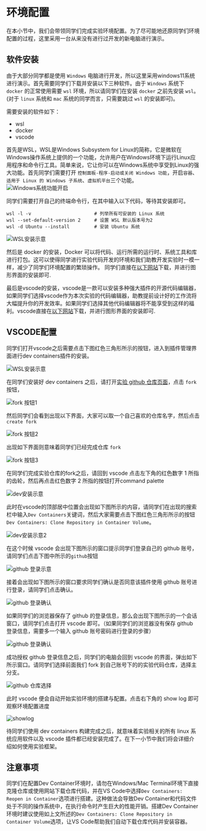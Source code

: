 # 环境配置
在本小节中，我们会带领同学们完成实验环境配置。为了尽可能地还原同学们环境配置的过程，这里采用一台从来没有进行过开发的新电脑进行演示。



## 软件安装
由于大部分同学都是使用 `Windows` 电脑进行开发，所以这里采用windows11系统进行演示。首先需要同学们下载并安装以下三种软件。由于 `Windows` 系统下 `docker` 的正常使用需要 `wsl` 环境，所以请同学们在安装 `docker` 之前先安装 `wsl`。(对于 `linux` 系统和  `mac` 系统的同学而言，只需要跳过 `wsl` 的安装即可)。

需要安装的软件如下：

- wsl
- docker
- vscode

首先是WSL，WSL是Windows Subsystem for Linux的简称，它是微软在Windows操作系统上提供的一个功能，允许用户在Windows环境下运行Linux应用程序和命令行工具。简单来说，它让你可以在Windows系统中享受到Linux的强大功能。首先同学们需要打开 `控制面板-程序-启动或关闭 Windows 功能`，开启`容器`、`适用于 Linux 的 Windows 子系统`、`虚拟机平台`三个功能。
![Windows系统功能开启](../images/systemconfigure.png)


同学们需要打开自己的终端命令行，在其中输入以下代码，等待其安装即可。
```shell
wsl -l -v                       # 列举所有可安装的 Linux 系统
wsl --set-default-version 2     # 设置 WSL 默认版本号为2
wsl -d Ubuntu --install         # 安装 Ubuntu 系统
```
![WSL安装示意](../images/wsl1.png)

然后是 docker 的安装，Docker 可以将代码、运行所需的运行时、系统工具和库进行打包。这可以使得同学进行实验代码开发的环境和我们助教开发实验时一模一样，减少了同学们环境配置的繁琐操作。
同学们直接在[以下网站](https://www.docker.com/products/docker-desktop/)下载，并进行图形界面的安装即可.

最后是vscode的安装，vscode是一款可以安装多种强大插件的开源代码编辑器，如果同学们选择vscode作为本次实验的代码编辑器，助教提前设计好的工作流将大幅提升你的开发效率。如果同学们选择其他代码编辑器将不能享受到这样的福利。vscode直接在[以下网站](https://code.visualstudio.com/)下载，并进行图形界面的安装即可.

## VSCODE配置
同学们打开vscode之后需要点击下图红色三角形所示的按钮，进入到插件管理界面进行dev containers插件的安装。

![WSL安装示意](../images/vscodeplugin.png)

在同学们安装好 dev containers 之后，请打开[实验 github 仓库页面](https://github.com/yhgu2000/SYsU-lang)，点击 `fork` 按钮，

![fork 按钮1](../images/fork1.jpg)

然后同学们会看到出现以下界面，大家可以取一个自己喜欢的仓库名字，然后点击`create fork`

![fork 按钮2](../images/fork2.jpg)

出现如下界面则意味着同学们已经完成仓库 `fork`

![fork 按钮3](../images/fork3.jpg)

在同学们完成实验仓库的fork之后，请回到 vscode 点击左下角的红色数字 1 所指的齿轮，然后再点击红色数字 2 所指的按钮打开command palette

![dev安装示意](../images/devcon1.png)

此时在vscode的顶部居中位置会出现如下图所示的内容，请同学们在出现的搜索栏中输入`Dev Containers`关键词，然后大家需要点击下图红色三角形所示的按钮`Dev Containers: Clone Repository in Container Volume`。

![dev安装示意2](../images/devcon2.png)

在这个时候 vscode 会出现下图所示的窗口提示同学们登录自己的 github 账号，请同学们点击下图中所示的`github`按钮

![github 登录示意](../images/githublog.png)

接着会出现如下图所示的窗口要求同学们确认是否同意该插件使用 github 账号进行登录，请同学们点击确认。

![github 登录确认](../images/githublogconfirm.png)

如果同学们的浏览器保存了 github 的登录信息，那么会出现下图所示的一个会话窗口，请同学们点击打开 vscode 即可。（如果同学们的浏览器没有保存 github 登录信息，需要多一个输入 github 账号密码进行登录的步骤）

![github 登录确认](../images/githublogweb.png)


成功授权 github 登录信息之后，同学们的电脑会回到 vscode 的界面，弹出如下所示窗口。请同学们选择前面我们 fork 到自己账号下的的实验代码仓库，选择主分支。

![github 仓库选择](../images/githubrepselect.png)

此时 vscode 便会自动开始实验环境的搭建与配置。点击右下角的 show log 即可观察环境配置进度

![showlog](../images/showlog.png)

待同学们使用 dev containers 构建完成之后，就意味着实验相关的所有 linux  系统应用软件以及 vscode 插件都已经安装完成了。在下一小节中我们将会详细介绍如何使用实验框架。

## 注意事项

同学们在配置Dev Container环境时，请勿在Windows/Mac Terminal环境下直接克隆仓库或使用网站下载仓库代码，并在VS Code中选择`Dev Containers: Reopen in Container`选项进行搭建。这种做法会导致Dev Container和代码文件处于不同的操作系统中，在执行命令时产生巨大的性能开销。搭建Dev Container环境时建议使用如上文所述的`Dev Containers: Clone Repository in Container Volume`选项，让VS Code帮助我们自动下载仓库代码并安装容器。

<!-- ![showlog](../images/envok.png) -->


